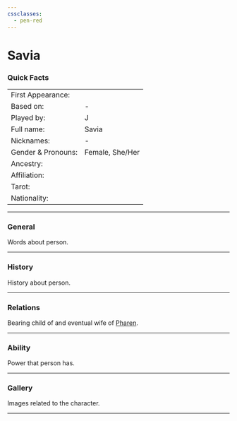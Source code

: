 ```yaml
---
cssclasses:
  - pen-red
---
```

# Savia
### Quick Facts

|                    |                 |
| ------------------ | --------------- |
| First Appearance:  |                 |
| Based on:          | -               |
| Played by:         | J               |
| Full name:         | Savia           |
| Nicknames:         | -               |
| Gender & Pronouns: | Female, She/Her |
| Ancestry:          |                 |
| Affiliation:       |                 |
| Tarot:             |                 |
| Nationality:       |                 |
***
### General
Words about person.

***
### History
History about person.

***
### Relations
Bearing child of and eventual wife of [Pharen](../-Player/Pharen.md).

***
### Ability
Power that person has.

***
### Gallery
Images related to the character.

***

